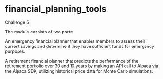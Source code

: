 # financial_planning_tools
Challenge 5

The module consists of two parts:

An emergency financial planner that enables members to assess their current savings and determine if they have sufficient funds for emergency purposes.

A retirement financial planner that predicts the performance of the retirement portfolio over 30 and 10 years by making an API call to Alpaca via the Alpaca SDK, utilizing historical price data for Monte Carlo simulations.
